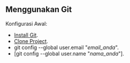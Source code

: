   ## Menggunakan Git

Konfigurasi Awal:

- [Install Git](https://laravel.com/docs/routing).
- [Clone Project](https://laravel.com/docs/container).
- git config --global user.email "_email_anda_".
- [git config --global user.name "_nama_anda_"].

